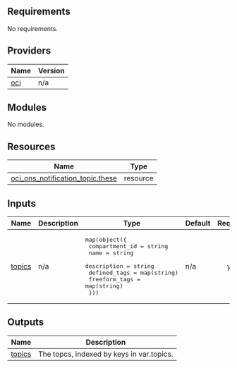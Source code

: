 ## Requirements

No requirements.

## Providers

| Name | Version |
|------|---------|
| <a name="provider_oci"></a> [oci](#provider\_oci) | n/a |

## Modules

No modules.

## Resources

| Name | Type |
|------|------|
| [oci_ons_notification_topic.these](https://registry.terraform.io/providers/hashicorp/oci/latest/docs/resources/ons_notification_topic) | resource |

## Inputs

| Name | Description | Type | Default | Required |
|------|-------------|------|---------|:--------:|
| <a name="input_topics"></a> [topics](#input\_topics) | n/a | <pre>map(object({<br>     compartment_id   = string<br>     name             = string<br>     description      = string<br>     defined_tags     = map(string)<br>     freeform_tags    = map(string)<br>    }))</pre> | n/a | yes |

## Outputs

| Name | Description |
|------|-------------|
| <a name="output_topics"></a> [topics](#output\_topics) | The topcs, indexed by keys in var.topics. |

